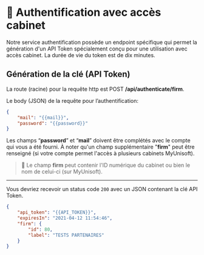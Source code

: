 # 🔹 Authentification avec accès cabinet

Notre service authentification possède un endpoint spécifique qui permet la génération d'un API Token spécialement conçu pour une utilisation avec accès cabinet. La durée de vie du token est de dix minutes.

## Génération de la clé (API Token)

La route (racine) pour la requête http est POST **/api/authenticate/firm**.

Le body (JSON) de la requête pour l’authentification:
```json
{
    "mail": "{{mail}}",
    "password": "{{password}}"
}
```

Les champs “**password**” et “**mail**” doivent être complétés avec le compte qui vous a été fourni. À noter qu'un champ supplémentaire "**firm**" peut être renseigné (si votre compte permet l'accès à plusieurs cabinets MyUnisoft).

> 👀 Le champ **firm** peut contenir l'ID numérique du cabinet ou bien le nom de celui-ci (sur MyUnisoft).

---

Vous devriez recevoir un status code `200` avec un JSON contenant la clé API Token.
```json
{
    "api_token": "{{API_TOKEN}}",
    "expiresIn": "2021-04-12 11:54:46",
    "firm": {
        "id": 80,
        "label": "TESTS PARTENAIRES"
    }
}
```

